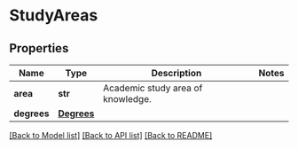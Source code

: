 # StudyAreas


## Properties
Name | Type | Description | Notes
------------ | ------------- | ------------- | -------------
**area** | **str** | Academic study area of knowledge. | 
**degrees** | [**Degrees**](Degrees.md) |  | 

[[Back to Model list]](../README.md#documentation-for-models) [[Back to API list]](../README.md#documentation-for-api-endpoints) [[Back to README]](../README.md)


